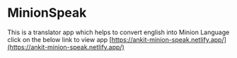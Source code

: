 # MinionSpeak
This is a translator app which helps to convert english into Minion Language
click on the below link to view app
[https://ankit-minion-speak.netlify.app/](https://ankit-minion-speak.netlify.app/)
